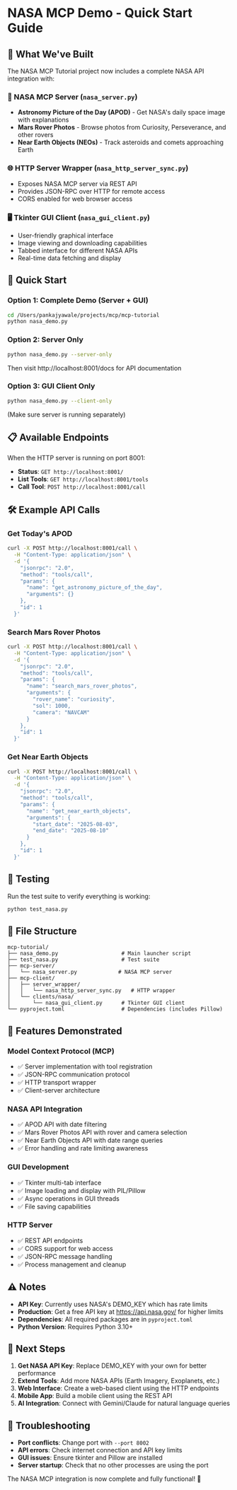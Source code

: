 # NASA MCP Demo - Quick Start Guide

## 🚀 What We've Built

The NASA MCP Tutorial project now includes a complete NASA API integration with:

### 🌌 NASA MCP Server (`nasa_server.py`)
- **Astronomy Picture of the Day (APOD)** - Get NASA's daily space image with explanations
- **Mars Rover Photos** - Browse photos from Curiosity, Perseverance, and other rovers
- **Near Earth Objects (NEOs)** - Track asteroids and comets approaching Earth

### 🌐 HTTP Server Wrapper (`nasa_http_server_sync.py`)
- Exposes NASA MCP server via REST API
- Provides JSON-RPC over HTTP for remote access
- CORS enabled for web browser access

### 🖥️ Tkinter GUI Client (`nasa_gui_client.py`)
- User-friendly graphical interface
- Image viewing and downloading capabilities
- Tabbed interface for different NASA APIs
- Real-time data fetching and display

## 🎯 Quick Start

### Option 1: Complete Demo (Server + GUI)
```bash
cd /Users/pankajyawale/projects/mcp/mcp-tutorial
python nasa_demo.py
```

### Option 2: Server Only
```bash
python nasa_demo.py --server-only
```
Then visit http://localhost:8001/docs for API documentation

### Option 3: GUI Client Only
```bash
python nasa_demo.py --client-only
```
(Make sure server is running separately)

## 📋 Available Endpoints

When the HTTP server is running on port 8001:

- **Status**: `GET http://localhost:8001/`
- **List Tools**: `GET http://localhost:8001/tools`
- **Call Tool**: `POST http://localhost:8001/call`

## 🛠️ Example API Calls

### Get Today's APOD
```bash
curl -X POST http://localhost:8001/call \
  -H "Content-Type: application/json" \
  -d '{
    "jsonrpc": "2.0",
    "method": "tools/call",
    "params": {
      "name": "get_astronomy_picture_of_the_day",
      "arguments": {}
    },
    "id": 1
  }'
```

### Search Mars Rover Photos
```bash
curl -X POST http://localhost:8001/call \
  -H "Content-Type: application/json" \
  -d '{
    "jsonrpc": "2.0",
    "method": "tools/call",
    "params": {
      "name": "search_mars_rover_photos",
      "arguments": {
        "rover_name": "curiosity",
        "sol": 1000,
        "camera": "NAVCAM"
      }
    },
    "id": 1
  }'
```

### Get Near Earth Objects
```bash
curl -X POST http://localhost:8001/call \
  -H "Content-Type: application/json" \
  -d '{
    "jsonrpc": "2.0",
    "method": "tools/call",
    "params": {
      "name": "get_near_earth_objects",
      "arguments": {
        "start_date": "2025-08-03",
        "end_date": "2025-08-10"
      }
    },
    "id": 1
  }'
```

## 🔧 Testing

Run the test suite to verify everything is working:

```bash
python test_nasa.py
```

## 📁 File Structure

```
mcp-tutorial/
├── nasa_demo.py                    # Main launcher script
├── test_nasa.py                    # Test suite
├── mcp-server/
│   └── nasa_server.py             # NASA MCP server
├── mcp-client/
│   ├── server_wrapper/
│   │   └── nasa_http_server_sync.py   # HTTP wrapper
│   └── clients/nasa/
│       └── nasa_gui_client.py      # Tkinter GUI client
└── pyproject.toml                  # Dependencies (includes Pillow)
```

## 🌟 Features Demonstrated

### Model Context Protocol (MCP)
- ✅ Server implementation with tool registration
- ✅ JSON-RPC communication protocol
- ✅ HTTP transport wrapper
- ✅ Client-server architecture

### NASA API Integration
- ✅ APOD API with date filtering
- ✅ Mars Rover Photos API with rover and camera selection
- ✅ Near Earth Objects API with date range queries
- ✅ Error handling and rate limiting awareness

### GUI Development
- ✅ Tkinter multi-tab interface
- ✅ Image loading and display with PIL/Pillow
- ✅ Async operations in GUI threads
- ✅ File saving capabilities

### HTTP Server
- ✅ REST API endpoints
- ✅ CORS support for web access
- ✅ JSON-RPC message handling
- ✅ Process management and cleanup

## ⚠️ Notes

- **API Key**: Currently uses NASA's DEMO_KEY which has rate limits
- **Production**: Get a free API key at https://api.nasa.gov/ for higher limits
- **Dependencies**: All required packages are in `pyproject.toml`
- **Python Version**: Requires Python 3.10+

## 🎯 Next Steps

1. **Get NASA API Key**: Replace DEMO_KEY with your own for better performance
2. **Extend Tools**: Add more NASA APIs (Earth Imagery, Exoplanets, etc.)
3. **Web Interface**: Create a web-based client using the HTTP endpoints
4. **Mobile App**: Build a mobile client using the REST API
5. **AI Integration**: Connect with Gemini/Claude for natural language queries

## 🐛 Troubleshooting

- **Port conflicts**: Change port with `--port 8002`
- **API errors**: Check internet connection and API key limits
- **GUI issues**: Ensure tkinter and Pillow are installed
- **Server startup**: Check that no other processes are using the port

The NASA MCP integration is now complete and fully functional! 🎉
